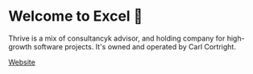 # Welcome to Excel 👋

Thrive is a mix of consultancyk advisor, and holding company for high-growth software projects. It's owned and operated by Carl Cortright.

[Website](https://excel.holdings)
